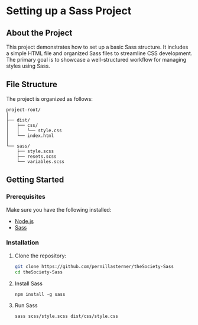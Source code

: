 # Setting up a Sass Project

## About the Project

This project demonstrates how to set up a basic Sass structure. It includes a simple HTML file and organized Sass files to streamline CSS development. The primary goal is to showcase a well-structured workflow for managing styles using Sass.

## File Structure

The project is organized as follows:


```
project-root/
│
├── dist/
│   ├── css/
│   │   └── style.css
│   └── index.html
│
└── sass/
    ├── style.scss
    ├── resets.scss
    └── variables.scss
```


## Getting Started

### Prerequisites

Make sure you have the following installed:

- [Node.js](https://nodejs.org/)
- [Sass](https://sass-lang.com/)

### Installation

1. Clone the repository:

   ```bash
   git clone https://github.com/pernillasterner/theSociety-Sass
   cd theSociety-Sass

   ```

2. Install Sass
    ```
   npm install -g sass
   ```

4. Run Sass
   ```
   sass scss/style.scss dist/css/style.css
   ```
